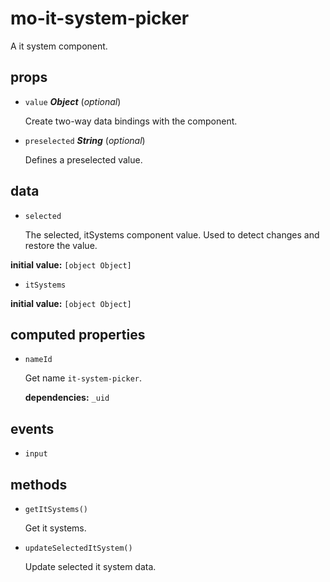 # mo-it-system-picker 

A it system component. 

## props 

- `value` ***Object*** (*optional*) 

  Create two-way data bindings with the component. 

- `preselected` ***String*** (*optional*) 

  Defines a preselected value. 

## data 

- `selected` 

  The selected, itSystems component value.
  Used to detect changes and restore the value. 

**initial value:** `[object Object]` 

- `itSystems` 

**initial value:** `[object Object]` 

## computed properties 

- `nameId` 

  Get name `it-system-picker`. 

   **dependencies:** `_uid` 


## events 

- `input` 

## methods 

- `getItSystems()` 

  Get it systems. 

- `updateSelectedItSystem()` 

  Update selected it system data. 

